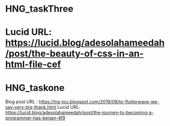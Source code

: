 
# HNG_taskThree
Lucid URL: https://lucid.blog/adesolahameedah/post/the-beauty-of-css-in-an-html-file-cef
=======
# HNG_taskone
Blog post URL : https://tra-tou.blogspot.com/2019/08/to-flutterwave-we-say-very-big-thank.html
Lucid URL: https://lucid.blog/adesolahameedah/post/the-journey-to-becoming-a-programmer-has-began-4f9
